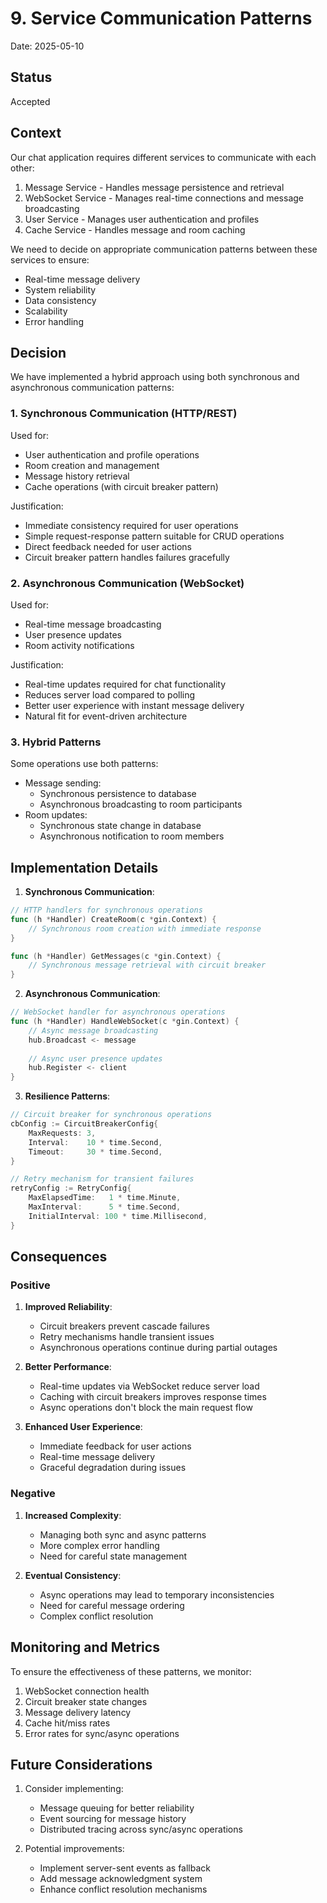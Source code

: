 # 9. Service Communication Patterns

Date: 2025-05-10

## Status

Accepted

## Context

Our chat application requires different services to communicate with each other:

1. Message Service - Handles message persistence and retrieval
2. WebSocket Service - Manages real-time connections and message broadcasting
3. User Service - Manages user authentication and profiles
4. Cache Service - Handles message and room caching

We need to decide on appropriate communication patterns between these services to ensure:

- Real-time message delivery
- System reliability
- Data consistency
- Scalability
- Error handling

## Decision

We have implemented a hybrid approach using both synchronous and asynchronous communication patterns:

### 1. Synchronous Communication (HTTP/REST)

Used for:

- User authentication and profile operations
- Room creation and management
- Message history retrieval
- Cache operations (with circuit breaker pattern)

Justification:

- Immediate consistency required for user operations
- Simple request-response pattern suitable for CRUD operations
- Direct feedback needed for user actions
- Circuit breaker pattern handles failures gracefully

### 2. Asynchronous Communication (WebSocket)

Used for:

- Real-time message broadcasting
- User presence updates
- Room activity notifications

Justification:

- Real-time updates required for chat functionality
- Reduces server load compared to polling
- Better user experience with instant message delivery
- Natural fit for event-driven architecture

### 3. Hybrid Patterns

Some operations use both patterns:

- Message sending:
  - Synchronous persistence to database
  - Asynchronous broadcasting to room participants
- Room updates:
  - Synchronous state change in database
  - Asynchronous notification to room members

## Implementation Details

1. **Synchronous Communication**:

```go
// HTTP handlers for synchronous operations
func (h *Handler) CreateRoom(c *gin.Context) {
    // Synchronous room creation with immediate response
}

func (h *Handler) GetMessages(c *gin.Context) {
    // Synchronous message retrieval with circuit breaker
}
```

2. **Asynchronous Communication**:

```go
// WebSocket handler for asynchronous operations
func (h *Handler) HandleWebSocket(c *gin.Context) {
    // Async message broadcasting
    hub.Broadcast <- message
    
    // Async user presence updates
    hub.Register <- client
}
```

3. **Resilience Patterns**:

```go
// Circuit breaker for synchronous operations
cbConfig := CircuitBreakerConfig{
    MaxRequests: 3,
    Interval:    10 * time.Second,
    Timeout:     30 * time.Second,
}

// Retry mechanism for transient failures
retryConfig := RetryConfig{
    MaxElapsedTime:   1 * time.Minute,
    MaxInterval:      5 * time.Second,
    InitialInterval: 100 * time.Millisecond,
}
```

## Consequences

### Positive

1. **Improved Reliability**:
   - Circuit breakers prevent cascade failures
   - Retry mechanisms handle transient issues
   - Asynchronous operations continue during partial outages

2. **Better Performance**:
   - Real-time updates via WebSocket reduce server load
   - Caching with circuit breakers improves response times
   - Async operations don't block the main request flow

3. **Enhanced User Experience**:
   - Immediate feedback for user actions
   - Real-time message delivery
   - Graceful degradation during issues

### Negative

1. **Increased Complexity**:
   - Managing both sync and async patterns
   - More complex error handling
   - Need for careful state management

2. **Eventual Consistency**:
   - Async operations may lead to temporary inconsistencies
   - Need for careful message ordering
   - Complex conflict resolution

## Monitoring and Metrics

To ensure the effectiveness of these patterns, we monitor:

1. WebSocket connection health
2. Circuit breaker state changes
3. Message delivery latency
4. Cache hit/miss rates
5. Error rates for sync/async operations

## Future Considerations

1. Consider implementing:
   - Message queuing for better reliability
   - Event sourcing for message history
   - Distributed tracing across sync/async operations

2. Potential improvements:
   - Implement server-sent events as fallback
   - Add message acknowledgment system
   - Enhance conflict resolution mechanisms
